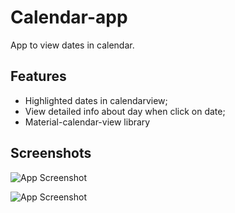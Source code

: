 
# Calendar-app

App to view dates in calendar.

## Features

- Highlighted dates in calendarview;
- View detailed info about day when click on date;
- Material-calendar-view library

## Screenshots

![App Screenshot](https://via.placeholder.com/468x300?text=App+Screenshot+Here)


![App Screenshot](https://via.placeholder.com/468x300?text=App+Screenshot+Here)

